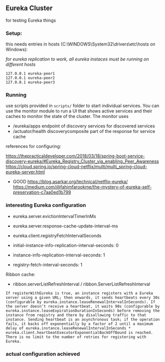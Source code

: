 ## Eureka Cluster

for testing Eureka things

### Setup:

this needs entries in hosts (C:\WINDOWS\System32\drivers\etc\hosts on Windows):

_for eureka replication to work, all eureka instaces must be running on different hosts_

```
127.0.0.1 eureka-peer1
127.0.0.1 eureka-peer2
127.0.0.1 eureka-peer3
```

### Running

use scripts provided in `scripts/` folder to start individual services.
You can use the monitor module to run a UI that shows active services and their caches to monitor the state of the cluster.
The monitor uses 
- /eureka/apps endpoint of discovery services for discovered services
- /actuator/health discoverycomposite part of the response for service cache



references for configuring:

https://thepracticaldeveloper.com/2018/03/18/spring-boot-service-discovery-eureka/#Eureka_Registry_Cluster_via_enabling_Peer_Awareness
https://cloud.spring.io/spring-cloud-netflix/multi/multi_spring-cloud-eureka-server.html

- GOOD https://blog.asarkar.org/technical/netflix-eureka/
https://medium.com/@fahimfarookme/the-mystery-of-eureka-self-preservation-c7aa0ed1b799

### interesting Eureka configuration
- eureka.server.evictionIntervalTimerInMs

- eureka.server.response-cache-update-interval-ms

- eureka.client.registryFetchIntervalSeconds

- initial-instance-info-replication-interval-seconds: 0
- instance-info-replication-interval-seconds: 1
- registry-fetch-interval-seconds: 1

Ribbon cache:
- ribbon.serverListRefreshInterval / ribbon.ServerListRefreshInterval

```If registerWithEureka is true, an instance registers with a Eureka server using a given URL; then onwards, it sends heartbeats every 30s (configurable by eureka.instance.leaseRenewalIntervalInSeconds). If the server doesn’t receive a heartbeat, it waits 90s (configurable by eureka.instance.leaseExpirationDurationInSeconds) before removing the instance from registry and there by disallowing traffic to that instance. Sending heartbeat is an asynchronous task; if the operation fails, it backs off exponentially by a factor of 2 until a maximum delay of eureka.instance.leaseRenewalIntervalInSeconds * eureka.client.heartbeatExecutorExponentialBackOffBound is reached. There is no limit to the number of retries for registering with Eureka.```


### actual configuration achieved